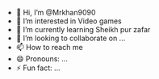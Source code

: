 - 👋 Hi, I’m @Mrkhan9090
- 👀 I’m interested in Video games 
- 🌱 I’m currently learning Sheikh pur zafar
- 💞️ I’m looking to collaborate on ...
- 📫 How to reach me 
- 😄 Pronouns: ...
- ⚡ Fun fact: ...

<!---
Mrkhan9090/Mrkhan9090 is a ✨ special ✨ repository because its `README.md` (this file) appears on your GitHub profile.
You can click the Preview link to take a look at your changes.
--->
